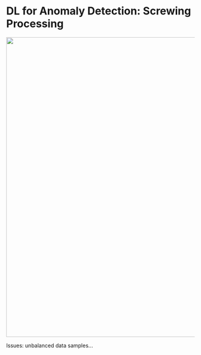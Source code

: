 # DL for Anomaly Detection: Screwing Processing

<img src="https://github.com/lcroy/screwing/blob/master/images/screwing.png" width="800"/>

Issues: unbalanced data samples...
